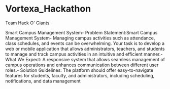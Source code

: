 # Vortexa_Hackathon
Team Hack O' Giants

Smart Campus Management System- 
Problem Statement:Smart Campus Management System- 
Managing campus activities such as attendance, class
 schedules, and events can be overwhelming. Your task is to develop a web or
 mobile application that allows administrators, teachers, and students to
 manage and track campus activities in an intuitive and efficient manner.- What We Expect: A responsive system that allows seamless management
 of campus operations and enhances communication between different user
 roles.- Solution Guidelines: The platform should offer easy-to-navigate features for
 students, faculty, and administrators, including scheduling, notifications, and
 data management
